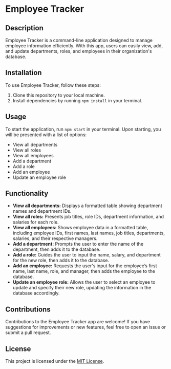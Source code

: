 # Employee Tracker

## Description
Employee Tracker is a command-line application designed to manage employee information efficiently. With this app, users can easily view, add, and update departments, roles, and employees in their organization's database.

## Installation
To use Employee Tracker, follow these steps:
1. Clone this repository to your local machine.
2. Install dependencies by running `npm install` in your terminal.

## Usage
To start the application, run `npm start` in your terminal. Upon starting, you will be presented with a list of options:

- View all departments
- View all roles
- View all employees
- Add a department
- Add a role
- Add an employee
- Update an employee role

## Functionality
- **View all departments:** Displays a formatted table showing department names and department IDs.
- **View all roles:** Presents job titles, role IDs, department information, and salaries for each role.
- **View all employees:** Shows employee data in a formatted table, including employee IDs, first names, last names, job titles, departments, salaries, and their respective managers.
- **Add a department:** Prompts the user to enter the name of the department, then adds it to the database.
- **Add a role:** Guides the user to input the name, salary, and department for the new role, then adds it to the database.
- **Add an employee:** Requests the user's input for the employee’s first name, last name, role, and manager, then adds the employee to the database.
- **Update an employee role:** Allows the user to select an employee to update and specify their new role, updating the information in the database accordingly.

## Contributions
Contributions to the Employee Tracker app are welcome! If you have suggestions for improvements or new features, feel free to open an issue or submit a pull request.

## License
This project is licensed under the [MIT License](LICENSE).
